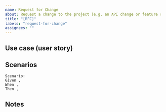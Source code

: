 ```yaml
---
name: Request for Change
about: Request a change to the project (e.g, an API change or feature request)
title: "[RFC]"
labels: "request-for-change"
assignees: ""
---
```


## Use case (user story)

<!--
  Please provide a business/use case for this change.

  E.g:
    As a developer using this project,
    I want the project to allow me to use it as a CLI,
    In order to be able to use it on a CI.
->
```
As a ,
I want to ,
In order to .
```

## Description
<!--
  Please provide a brief description of what you're proposing
-->

## Scenarios

<!--
   Please provide as detailed of scenarios as possible,
   to help the maintainers quickly understand what you're proposing

   E.g:

   Scenario: Use the CLI to update from multiple JSON files
   Given I am using the CLI to update my remote index,
   When I have multiples files to use for my index,
   Then I should be able to provide them all to the CLI,
        and my remote index should include all changes from all files.
-->

```gherkin
Scenario:
Given ,
When ,
Then ,
```

## Notes

<!--
  Provide any other details you would like to provide
-->
